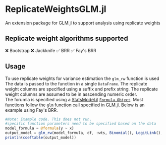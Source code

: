 # ReplicateWeightsGLM.jl
 An extension package for GLM.jl to support analysis using replicate weights

## Replicate weight algorithms supported

:x: Bootstrap
:x: Jackknife
:white_check_mark: BRR
:white_check_mark: Fay's BRR 

## Usage
To use replicate weights for variance estimation the `glm_rw` function is used
The data is passed to the function in a single `DataFrame`. 
The replicate weight columns are specified using a suffix and prefix string. 
The replicate weight columns are assumed to be in asscending numeric order.  
The forumla is specified using a [StatsModel.jl](https://juliastats.org/StatsModels.jl/stable) [`Formula Object`](https://juliastats.org/StatsModels.jl/stable/formula/).
Most functions follow the `glm` function call specified in [GLM.jl](https://juliastats.org/GLM.jl/stable/#Fitting-GLM-models).
Below is an example using Fay's BRR.

```julia
#Note: Example code. This does not run. 
#specific function parameters need to be specified based on the data
model_formula = @formula(y ~ x)
output_model = glm_rw(model_formula, df, :wts, Binomial(), LogitLink(), 500, "rw", "", 0.5)
println(coeftable(output_model))
```